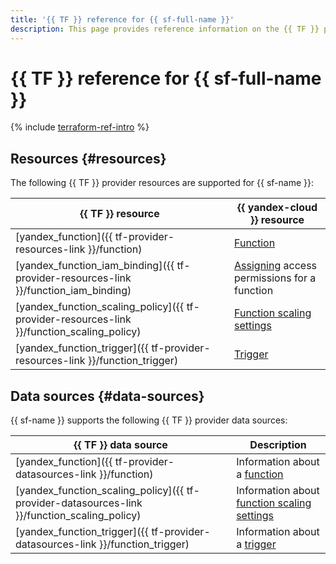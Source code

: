 ```yaml
---
title: '{{ TF }} reference for {{ sf-full-name }}'
description: This page provides reference information on the {{ TF }} provider resources and data sources supported for {{ sf-name }}.
---
```


# {{ TF }} reference for {{ sf-full-name }}

{% include [terraform-ref-intro](../_includes/terraform-ref-intro.md) %}

## Resources {#resources}

The following {{ TF }} provider resources are supported for {{ sf-name }}:

| **{{ TF }} resource** | **{{ yandex-cloud }} resource** |
| --- | --- |
| [yandex_function]({{ tf-provider-resources-link }}/function) | [Function](./concepts/function.md) |
| [yandex_function_iam_binding]({{ tf-provider-resources-link }}/function_iam_binding) | [Assigning](../iam/concepts/access-control/index.md#access-bindings) access permissions for a function |
| [yandex_function_scaling_policy]({{ tf-provider-resources-link }}/function_scaling_policy) | [Function scaling settings](./concepts/function.md#scaling) |
| [yandex_function_trigger]({{ tf-provider-resources-link }}/function_trigger) | [Trigger](./concepts/trigger/index.md) |

## Data sources {#data-sources}

{{ sf-name }} supports the following {{ TF }} provider data sources:

| **{{ TF }} data source** | **Description** |
| --- | --- |
| [yandex_function]({{ tf-provider-datasources-link }}/function) | Information about a [function](./concepts/function.md) |
| [yandex_function_scaling_policy]({{ tf-provider-datasources-link }}/function_scaling_policy) | Information about [function scaling settings](./concepts/function.md#scaling) |
| [yandex_function_trigger]({{ tf-provider-datasources-link }}/function_trigger) | Information about a [trigger](./concepts/trigger/index.md) |